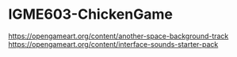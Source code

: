 # IGME603-ChickenGame
https://opengameart.org/content/another-space-background-track
https://opengameart.org/content/interface-sounds-starter-pack
